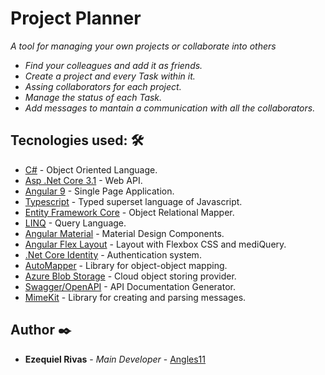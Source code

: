 # Project Planner
_A tool for managing your own projects or collaborate into others_
 * _Find your colleagues and add it as friends._
 * _Create a project and every Task within it._
 * _Assing collaborators for each project._
 * _Manage the status of each Task._
 * _Add messages to mantain a communication with all the collaborators._
 
 ## Tecnologies used: 🛠️

* [C#](https://docs.microsoft.com/en-us/dotnet/csharp/) - Object Oriented Language.
* [Asp .Net Core 3.1](https://docs.microsoft.com/en-us/aspnet/core/?view=aspnetcore-3.1) - Web API.
* [Angular 9](https://angular.io/) - Single Page Application.
* [Typescript](https://www.typescriptlang.org/) - Typed superset language of Javascript.
* [Entity Framework Core](https://docs.microsoft.com/en-us/ef/core/) - Object Relational Mapper.
* [LINQ](https://docs.microsoft.com/en-us/dotnet/csharp/programming-guide/concepts/linq/) - Query Language.
* [Angular Material](https://material.angular.io/) - Material Design Components.
* [Angular Flex Layout](https://github.com/angular/flex-layout) - Layout with Flexbox CSS and mediQuery.
* [.Net Core Identity](https://docs.microsoft.com/en-us/aspnet/core/security/authentication/?view=aspnetcore-3.1) - Authentication system.
* [AutoMapper](https://github.com/AutoMapper/AutoMapper) - Library for object-object mapping.
* [Azure Blob Storage](https://azure.microsoft.com/en-us/services/storage/blobs/) - Cloud object storing provider.
* [Swagger/OpenAPI](https://swagger.io/docs/specification/about/) - API Documentation Generator.
* [MimeKit](http://www.mimekit.net/#) - Library for creating and parsing messages.


## Author ✒️
* **Ezequiel Rivas** - *Main Developer* - [Angles11](https://github.com/angles11)
